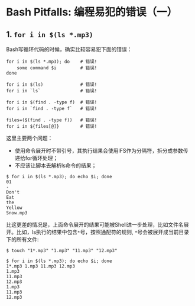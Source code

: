 # **Bash Pitfalls: 编程易犯的错误（一）**

## 1. **`for i in $(ls *.mp3)`**

Bash写循环代码的时候，确实比较容易犯下面的错误：

```
for i in $(ls *.mp3); do    # 错误!
    some command $i         # 错误!
done

for i in $(ls)              # 错误!
for i in `ls`               # 错误!

for i in $(find . -type f)  # 错误!
for i in `find . -type f`   # 错误!

files=($(find . -type f))   # 错误!
for i in ${files[@]}        # 错误!
```

这里主要两个问题：

* 使用命令展开时不带引号，其执行结果会使用IFS作为分隔符，拆分成参数传递给for循环处理；
* 不应该让脚本去解析ls命令的结果；

```
$ for i in $(ls *.mp3); do echo $i; done
01
-
Don't
Eat
the
Yellow
Snow.mp3
```

比这更差的情况是，上面命令展开的结果可能被Shell进一步处理，比如文件名展开。比如，ls执行的结果中包含`*`号，按照通配符的规则, `*`号会被展开成当前目录下的所有文件:

```
$ touch "1*.mp3" "1.mp3" "11.mp3" "12.mp3"

$ for i in $(ls *.mp3); do echo $i; done
1*.mp3 1.mp3 11.mp3 12.mp3
1.mp3
11.mp3
12.mp3
1.mp3
11.mp3
12.mp3
```